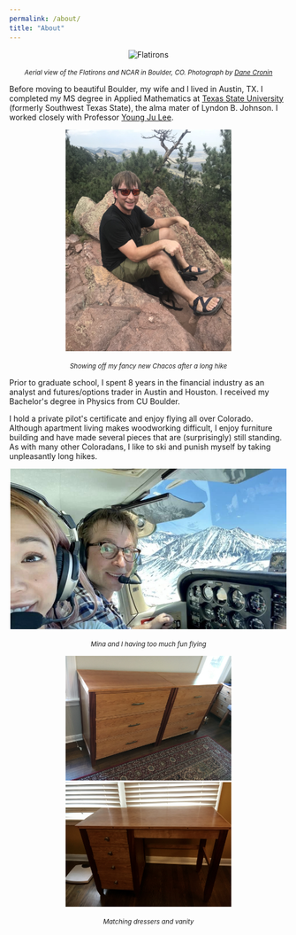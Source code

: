 ```yaml
---
permalink: /about/
title: "About"
---
```


<p align="center">
  <img title="Flatirons" src="/assets/images/flatirons.jpg">
</p>
<p align = "center">
  <em> <small> Aerial view of the Flatirons and NCAR in Boulder, CO. Photograph by <a href="https://www.danecronin.com">Dane Cronin</a></small> </em>
  
</p>

Before moving to beautiful Boulder, my wife and I lived in Austin, TX. I completed my MS degree in Applied Mathematics at [Texas State University](https://www.txstate.edu/) (formerly Southwest Texas State), the alma mater of Lyndon B. Johnson. I worked closely with Professor [Young Ju Lee](https://www.math.txstate.edu/about/people/faculty/lee.html).

<p align="center">
  <img title="Stubbed toes" src="/assets/images/chacos.JPG" width="300">
</p>
<p align = "center">
  <em> <small> Showing off my fancy new Chacos after a long hike </small> </em>
</p>

Prior to graduate school, I spent 8 years in the financial industry as an analyst and futures/options trader in Austin and Houston. I received my Bachelor's degree in Physics from CU Boulder.

I hold a private pilot's certificate and enjoy flying all over Colorado. Although apartment living makes woodworking difficult, I enjoy furniture building and have made several pieces that are (surprisingly) still standing. As with many other Coloradans, I like to ski and punish myself by taking unpleasantly long hikes.



<p align="center">
  <img title="Somewhere over the Rockies" src="/assets/images/me_flying.jpg" width="500">
</p>
<p align = "center">
  <em> <small> Mina and I having too much fun flying </small> </em>
</p>

<p align="center">
  <img title="Furniture" src="/assets/images/dressers.jpg" width="300"><img title="Handmade dressers" src="/assets/images/vanity.jpg" width="300">
</p>
<p align = "center">
  <em> <small> Matching dressers and vanity </small> </em>
</p>
